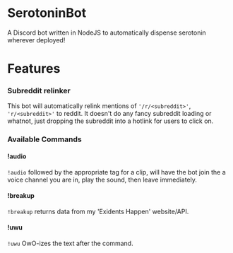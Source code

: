 # SerotoninBot
A Discord bot written in NodeJS to automatically dispense serotonin wherever deployed!

# Features
### Subreddit relinker
This bot will automatically relink mentions of `'/r/<subreddit>'`, `'r/<subreddit>'` to reddit. It doesn't do any fancy subreddit loading or whatnot, just dropping the subreddit into a hotlink for users to click on.

### Available Commands
#### !audio
`!audio` followed by the appropriate tag for a clip, will have the bot join the a voice channel you are in, play the sound, then leave immediately. 
#### !breakup
`!breakup` returns data from my 'Exidents Happen' website/API.
#### !uwu
`!uwu` OwO-izes the text after the command.
